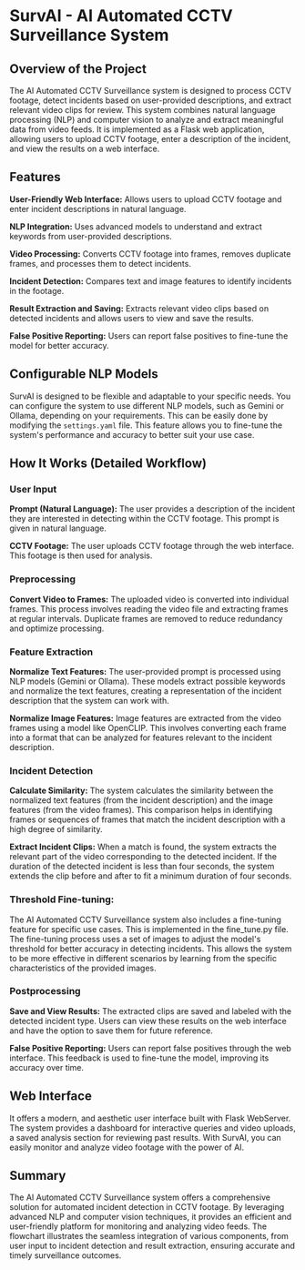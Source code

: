 
# SurvAI - AI Automated CCTV Surveillance System


## Overview of the Project
The AI Automated CCTV Surveillance system is designed to process CCTV footage, detect incidents based on user-provided descriptions, and extract relevant video clips for review. This system combines natural language processing (NLP) and computer vision to analyze and extract meaningful data from video feeds. It is implemented as a Flask web application, allowing users to upload CCTV footage, enter a description of the incident, and view the results on a web interface.

## Features

**User-Friendly Web Interface:** Allows users to upload CCTV footage and enter incident descriptions in natural language.

**NLP Integration:** Uses advanced models to understand and extract keywords from user-provided descriptions.

**Video Processing:** Converts CCTV footage into frames, removes duplicate frames, and processes them to detect incidents.

**Incident Detection:** Compares text and image features to identify incidents in the footage.

**Result Extraction and Saving:** Extracts relevant video clips based on detected incidents and allows users to view and save the results.

**False Positive Reporting:** Users can report false positives to fine-tune the model for better accuracy.

## Configurable NLP Models

SurvAI is designed to be flexible and adaptable to your specific needs. You can configure the system to use different NLP models, such as Gemini or Ollama, depending on your requirements. This can be easily done by modifying the `settings.yaml` file. This feature allows you to fine-tune the system's performance and accuracy to better suit your use case.

## How It Works (Detailed Workflow)


### User Input

**Prompt (Natural Language):** The user provides a description of the incident they are interested in detecting within the CCTV footage. This prompt is given in natural language.

**CCTV Footage:** The user uploads CCTV footage through the web interface. This footage is then used for analysis.

### Preprocessing

**Convert Video to Frames:** The uploaded video is converted into individual frames. This process involves reading the video file and extracting frames at regular intervals. Duplicate frames are removed to reduce redundancy and optimize processing.

### Feature Extraction

**Normalize Text Features:** The user-provided prompt is processed using NLP models (Gemini or Ollama). These models extract possible keywords and normalize the text features, creating a representation of the incident description that the system can work with.

**Normalize Image Features:** Image features are extracted from the video frames using a model like OpenCLIP. This involves converting each frame into a format that can be analyzed for features relevant to the incident description.

### Incident Detection

**Calculate Similarity:** The system calculates the similarity between the normalized text features (from the incident description) and the image features (from the video frames). This comparison helps in identifying frames or sequences of frames that match the incident description with a high degree of similarity.

**Extract Incident Clips:** When a match is found, the system extracts the relevant part of the video corresponding to the detected incident. If the duration of the detected incident is less than four seconds, the system extends the clip before and after to fit a minimum duration of four seconds.

### Threshold Fine-tuning:
The AI Automated CCTV Surveillance system also includes a fine-tuning feature for specific use cases. This is implemented in the fine_tune.py file. The fine-tuning process uses a set of images to adjust the model's threshold for better accuracy in detecting incidents. This allows the system to be more effective in different scenarios by learning from the specific characteristics of the provided images.

### Postprocessing

**Save and View Results:** The extracted clips are saved and labeled with the detected incident type. Users can view these results on the web interface and have the option to save them for future reference.

**False Positive Reporting:** Users can report false positives through the web interface. This feedback is used to fine-tune the model, improving its accuracy over time.

## Web Interface
It offers a modern, and aesthetic user interface built with Flask WebServer. The system provides a dashboard for interactive queries and video uploads, a saved analysis section for reviewing past results. With SurvAI, you can easily monitor and analyze video footage with the power of AI.

## Summary

The AI Automated CCTV Surveillance system offers a comprehensive solution for automated incident detection in CCTV footage. By leveraging advanced NLP and computer vision techniques, it provides an efficient and user-friendly platform for monitoring and analyzing video feeds. The flowchart illustrates the seamless integration of various components, from user input to incident detection and result extraction, ensuring accurate and timely surveillance outcomes.